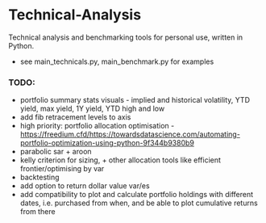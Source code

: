 # Technical-Analysis
Technical analysis and benchmarking tools for personal use, written in Python.

- see main_technicals.py, main_benchmark.py for examples






### TODO:
- portfolio summary stats visuals - implied and historical volatility, YTD yield, max yield, 1Y yield, YTD high and low
- add fib retracement levels to axis
- high priority: portfolio allocation optimisation - https://freedium.cfd/https://towardsdatascience.com/automating-portfolio-optimization-using-python-9f344b9380b9
- parabolic sar + aroon
- kelly criterion for sizing, + other allocation tools like efficient frontier/optimising by var
- backtesting 
- add option to return dollar value var/es
- add compatibility to plot and calculate portfolio holdings with different dates, i.e. purchased from when, and be able to plot cumulative returns from there
